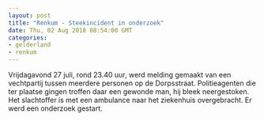 ```yaml
---
layout: post
title: "Renkum - Steekincident in onderzoek"
date: Thu, 02 Aug 2018 08:54:00 GMT
categories: 
- gelderland 
- renkum 
---
```


Vrijdagavond 27 juli, rond 23.40 uur, werd melding gemaakt van een vechtpartij tussen meerdere personen op de Dorpsstraat. Politieagenten die ter plaatse gingen troffen daar een gewonde man, hij bleek neergestoken. Het slachtoffer is met een ambulance naar het ziekenhuis overgebracht. Er werd een onderzoek gestart.
